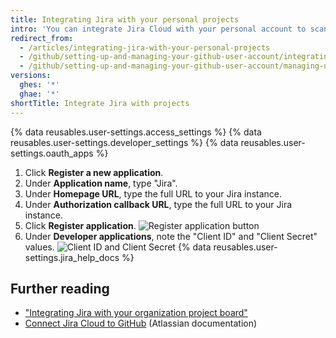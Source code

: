 ```yaml
---
title: Integrating Jira with your personal projects
intro: 'You can integrate Jira Cloud with your personal account to scan commits and pull requests, creating relevant metadata and hyperlinks in any mentioned Jira issues.'
redirect_from:
  - /articles/integrating-jira-with-your-personal-projects
  - /github/setting-up-and-managing-your-github-user-account/integrating-jira-with-your-personal-projects
  - /github/setting-up-and-managing-your-github-user-account/managing-user-account-settings/integrating-jira-with-your-personal-projects
versions:
  ghes: '*'
  ghae: '*'
shortTitle: Integrate Jira with projects
---
```

{% data reusables.user-settings.access_settings %}
{% data reusables.user-settings.developer_settings %}
{% data reusables.user-settings.oauth_apps %}
1. Click **Register a new application**.
2. Under **Application name**, type "Jira".
3. Under **Homepage URL**, type the full URL to your Jira instance.
4. Under **Authorization callback URL**, type the full URL to your Jira instance.
5. Click **Register application**.
![Register application button](/assets/images/help/oauth/register-application-button.png)
8. Under **Developer applications**, note the "Client ID" and "Client Secret" values.
![Client ID and Client Secret](/assets/images/help/oauth/client-id-and-secret.png)
{% data reusables.user-settings.jira_help_docs %}

## Further reading

- ["Integrating Jira with your organization project board"](/articles/integrating-jira-with-your-organization-project-board)
- <a href="https://confluence.atlassian.com/adminjiracloud/connect-jira-cloud-to-github-814188429.html" data-proofer-ignore>Connect Jira Cloud to GitHub</a> (Atlassian documentation)
